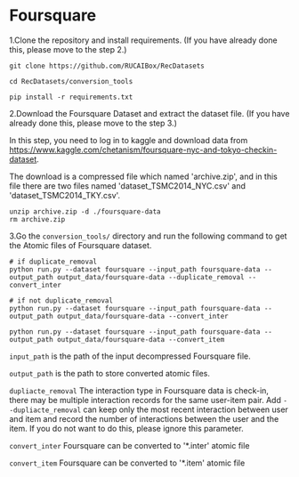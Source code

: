 # Foursquare

1.Clone the repository and install requirements. 
(If you have already done this, please move to the step 2.)

```
git clone https://github.com/RUCAIBox/RecDatasets

cd RecDatasets/conversion_tools

pip install -r requirements.txt
```

2.Download the Foursquare Dataset and extract the dataset file.
(If you have already done this, please move to the step 3.)

In this step, you need to log in to kaggle and download data from https://www.kaggle.com/chetanism/foursquare-nyc-and-tokyo-checkin-dataset.

The download is a compressed file which named 'archive.zip', and in this file there are two files named 'dataset_TSMC2014_NYC.csv' and 'dataset_TSMC2014_TKY.csv'.

```
unzip archive.zip -d ./foursquare-data
rm archive.zip
```



3.Go the ``conversion_tools/`` directory 
and run the following command to get the Atomic files of Foursquare  dataset.

```
# if duplicate_removal
python run.py --dataset foursquare --input_path foursquare-data --output_path output_data/foursquare-data --duplicate_removal --convert_inter

# if not duplicate_removal
python run.py --dataset foursquare --input_path foursquare-data --output_path output_data/foursquare-data --convert_inter

python run.py --dataset foursquare --input_path foursquare-data --output_path output_data/foursquare-data --convert_item
```

`input_path` is the path of the input decompressed Foursquare file.

`output_path` is the path to store converted atomic files.

`dupliacte_removal` The interaction type in Foursquare data is check-in, 
 there may be multiple interaction records for the same user-item pair. Add `--dupliacte_removal` can 
 keep only the most recent interaction between user and item and 
 record the number of interactions between the user and the item. 
 If you do not want to do this, please ignore this parameter.

`convert_inter` Foursquare can be converted to '*.inter' atomic file

`convert_item` Foursquare can be converted to '*.item' atomic file